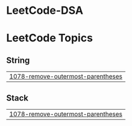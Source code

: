 # LeetCode-DSA
<!---LeetCode Topics Start-->
# LeetCode Topics
## String
|  |
| ------- |
| [1078-remove-outermost-parentheses](https://github.com/amulyakurapat/LeetCode-DSA/tree/master/1078-remove-outermost-parentheses) |
## Stack
|  |
| ------- |
| [1078-remove-outermost-parentheses](https://github.com/amulyakurapat/LeetCode-DSA/tree/master/1078-remove-outermost-parentheses) |
<!---LeetCode Topics End-->